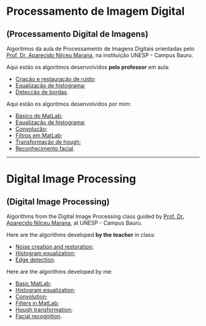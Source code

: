 # Processamento de Imagem Digital
## (Processamento Digital de Imagens)
Algoritmos da aula de Processamento de Imagens Digitais orientadas pelo [Prof. Dr. Aparecido Nilceu Marana](https://github.com/nilceumarana), na instituição UNESP - Campus Bauru.

Aqui estão os algoritmos desenvolvidos **pelo professor** em aula:
 - [Criação e restauração de ruido](https://github.com/Lucs1590/PID/blob/master/ScriptsMatlab/noise_restore.m);
 - [Equalização de histograma](https://github.com/Lucs1590/PID/blob/master/ScriptsMatlab/histogram_equalization.m);
 - [Detecção de bordas](https://github.com/Lucs1590/PID/blob/master/ScriptsMatlab/edge_detection.m).


Aqui estão os algoritmos desenvolvidos por mim:
 - [Básico do MatLab](https://github.com/Lucs1590/PID/tree/master/homework_1);
 - [Equalização de histograma](https://github.com/Lucs1590/PID/tree/master/homework_2);
 - [Convolução](https://github.com/Lucs1590/PID/tree/master/convolution);
 - [Filtros em MatLab](https://github.com/Lucs1590/PID/tree/master/homework_3);
 - [Transformação de hough](https://github.com/Lucs1590/PID/tree/master/homework_4);
 - [Reconhecimento facial](https://github.com/Lucs1590/PID/tree/master/homework_5).

---


# Digital Image Processing
## (Digital Image Processing)
Algorithms from the Digital Image Processing class guided by [Prof. Dr. Aparecido Nilceu Marana](https://github.com/nilceumarana), at UNESP - Campus Bauru.

Here are the algorithms developed **by the teacher** in class:
 - [Noise creation and restoration](https://github.com/Lucs1590/PID/blob/master/ScriptsMatlab/noise_restore.m);
 - [Histogram equalization](https://github.com/Lucs1590/PID/blob/master/ScriptsMatlab/histogram_equalization.m);
 - [Edge detection](https://github.com/Lucs1590/PID/blob/master/ScriptsMatlab/edge_detection.m).


Here are the algorithms developed by me:
 - [Basic MatLab](https://github.com/Lucs1590/PID/tree/master/homework_1);
 - [Histogram equalization](https://github.com/Lucs1590/PID/tree/master/homework_2);
 - [Convolution](https://github.com/Lucs1590/PID/tree/master/convolution);
 - [Filters in MatLab](https://github.com/Lucs1590/PID/tree/master/homework_3);
 - [Hough transformation](https://github.com/Lucs1590/PID/tree/master/homework_4);
 - [Facial recognition](https://github.com/Lucs1590/PID/tree/master/homework_5).
